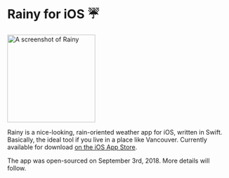 # Rainy for iOS ☔️
<img src="http://rainyapp.com/img/rainy-screenshot2.png" alt="A screenshot of Rainy" height="200" />

Rainy is a nice-looking, rain-oriented weather app for iOS, written in Swift. Basically, the ideal tool if you live in a place like Vancouver. Currently available for download [on the iOS App Store](https://itunes.apple.com/fm/app/rainy-rain-forecasts/id1312152536).

The app was open-sourced on September 3rd, 2018. More details will follow.
